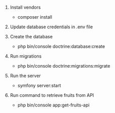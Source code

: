 1. Install vendors

    - composer install
2. Update database credentials in .env file

3. Create the database

    - php bin/console doctrine:database:create

4. Run migrations

    - php bin/console doctrine:migrations:migrate

5. Run the server

    - symfony server:start

6. Run command to retrieve fruits from API

    - php bin/console app:get-fruits-api

